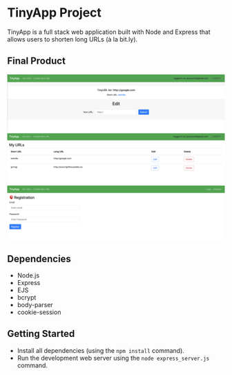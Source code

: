 # TinyApp Project

TinyApp is a full stack web application built with Node and Express that allows users to shorten long URLs (à la bit.ly).

## Final Product

!["screenshot description"](./docs/tiny_1.png)
!["screenshot description"](./docs/tiny_2.png)
!["screenshot description"](/docs/tiny_3.png)


## Dependencies

- Node.js
- Express
- EJS
- bcrypt
- body-parser
- cookie-session


## Getting Started

- Install all dependencies (using the `npm install` command).
- Run the development web server using the `node express_server.js` command.